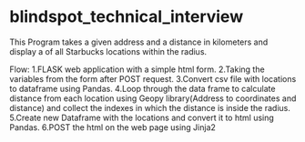 # blindspot_technical_interview

This Program takes a given address and a distance in kilometers and display a of all Starbucks locations within the radius.

Flow:
1.FLASK web application with a simple html form.
2.Taking the variables from the form after POST request.
3.Convert csv file with locations to dataframe using Pandas.
4.Loop through the data frame to calculate distance from each location using Geopy library(Address to coordinates and distance) and collect the indexes in which the distance is inside the radius.
5.Create new Dataframe with the locations and convert it to html using Pandas.
6.POST the html on the web page using Jinja2
